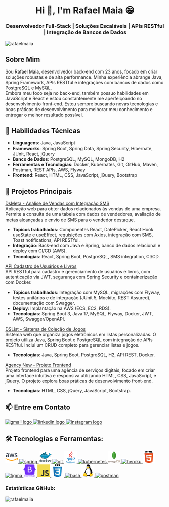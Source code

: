 <h1 align="center">Hi 👋, I'm Rafael Maia 😁</h1>
<h3 align="center">Desenvolvedor Full-Stack | Soluções Escaláveis | APIs RESTful | Integração de Bancos de Dados</h3>

<p align="left"> 
  <img src="https://komarev.com/ghpvc/?username=rafaelmaiia&label=Profile%20views&color=0e75b6&style=flat" alt="rafaelmaiia" /> 
</p>

<h2>Sobre Mim</h2>

<p align="left">
  Sou Rafael Maia, desenvolvedor back-end com 23 anos, focado em criar soluções robustas e de alta performance. Minha experiência abrange Java, Spring Framework, APIs RESTful e integrações com bancos de dados como PostgreSQL e MySQL. <br/>
  Embora meu foco seja no back-end, também possuo habilidades em JavaScript e React e estou constantemente me aperfeiçoando no desenvolvimento front-end. Estou sempre buscando novas tecnologias e boas práticas de desenvolvimento para melhorar meu conhecimento e entregar o melhor resultado possível.
</p>

<h2>🚀 Habilidades Técnicas</h2>

- **Linguagens**: Java, JavaScript
- **Frameworks**: Spring Boot, Spring Data, Spring Security, Hibernate, JUnit, React, jQuery
- **Banco de Dados**: PostgreSQL, MySQL, MongoDB, H2
- **Ferramentas e Tecnologias**: Docker, Kubernates, Git, GitHub, Maven, Postman, REST APIs, AWS, Flyway
- **Frontend**: React, HTML, CSS, JavaScript, jQuery, Bootstrap

<h2>💼 Projetos Principais</h2>

[DsMeta - Análise de Vendas com Integração SMS](https://github.com/rafaelmaiia/dsmeta) <br/>
Aplicação web para obter dados relacionados às vendas de uma empresa. Permite a consulta de uma tabela com dados de vendedores, avaliação de metas alcançadas e envio de SMS para o vendedor destaque.

- **Tópicos trabalhados**: Componentes React, DatePicker, React Hook useState e useEffect, requisições com Axios, integração com SMS, Toast notifications, API RESTful.
- **Integração**: Back-end com Java e Spring, banco de dados relacional e deploy com CI/CD (AWS).
- **Tecnologias**: React, Spring Boot, PostgreSQL, SMS integration, CI/CD.

[API Cadastro de Usuários e Livros](https://github.com/rafaelmaiia/rest-with-springboot-erudio)<br/>
API RESTful para cadastro e gerenciamento de usuários e livros, com autenticação via JWT, segurança com Spring Security e containerização com Docker.

- **Tópicos trabalhados**: Integração com MySQL, migrações com Flyway, testes unitários e de integração (JUnit 5, Mockito, REST Assured), documentação com Swagger.
- **Deploy**: Implantação na AWS (ECS, EC2, RDS).
- **Tecnologias**: Spring Boot 3, Java 17, MySQL, Flyway, Docker, JWT, AWS, Swagger/OpenAPI.

[DSList - Sistema de Coleção de Jogos](https://github.com/rafaelmaiia/dslist)<br/>
Sistema web que organiza jogos eletrônicos em listas personalizadas. O projeto utiliza Java, Spring Boot e PostgreSQL com integração de APIs RESTful. Inclui um CRUD completo para gerenciar listas e jogos.

- **Tecnologias**: Java, Spring Boot, PostgreSQL, H2, API REST, Docker.

[Agency New - Projeto Frontend](https://github.com/rafaelmaiia/agency-new)<br/>
Projeto frontend para uma agência de serviços digitais, focado em criar uma interface intuitiva e responsiva utilizando HTML, CSS, JavaScript, e jQuery. O projeto explora boas práticas de desenvolvimento front-end.

- **Tecnologias**: HTML, CSS, jQuery, JavaScript, Bootstrap.

<h2>📫 Entre em Contato</h2

<div align="left">
  <a href="mailto:rafaelmaia.developer@gmail.com" target="blank">
    <img src="https://img.shields.io/static/v1?message=Gmail&logo=gmail&label=&color=D14836&logoColor=white&labelColor=&style=for-the-badge" height="35" alt="gmail logo"/>
  </a>
  <a href="https://linkedin.com/in/rafaelmaiia" target="blank">
    <img src="https://img.shields.io/static/v1?message=LinkedIn&logo=linkedin&label=&color=0077B5&logoColor=white&labelColor=&style=for-the-badge" height="35" alt="linkedin logo"/>
  </a>
  <a href="https://instagram.com/_rafaelmaiia/" target="blank">
    <img src="https://img.shields.io/static/v1?message=Instagram&logo=instagram&label=&color=E4405F&logoColor=white&labelColor=&style=for-the-badge" height="35" alt="instagram logo"/>
  </a>
</div>

<h2 align="left">🛠 Tecnologias e Ferramentas:</h2>

<p align="left"> 
  <a href="https://aws.amazon.com" target="_blank" rel="noreferrer">
    <img src="https://raw.githubusercontent.com/devicons/devicon/master/icons/amazonwebservices/amazonwebservices-original-wordmark.svg" alt="aws" width="40" height="40"/> 
  </a> 
  <a href="https://spring.io/" target="_blank" rel="noreferrer"> 
    <img src="https://www.vectorlogo.zone/logos/springio/springio-icon.svg" alt="spring" width="40" height="40"/> 
  </a> 
  <a href="https://www.docker.com/" target="_blank" rel="noreferrer">
    <img src="https://raw.githubusercontent.com/devicons/devicon/master/icons/docker/docker-original-wordmark.svg" alt="docker" width="40" height="40"/> 
  </a> 
  <a href="https://git-scm.com/" target="_blank" rel="noreferrer">
    <img src="https://www.vectorlogo.zone/logos/git-scm/git-scm-icon.svg" alt="git" width="40" height="40"/> 
  </a> 
  </a>
  <a href="https://www.java.com" target="_blank" rel="noreferrer">
    <img src="https://raw.githubusercontent.com/devicons/devicon/master/icons/java/java-original.svg" alt="java" width="40" height="40"/> 
  </a> 
  <a href="https://kubernetes.io" target="_blank" rel="noreferrer">
    <img src="https://www.vectorlogo.zone/logos/kubernetes/kubernetes-icon.svg" alt="kubernetes" width="40" height="40"/> 
  </a> 
  <a href="https://www.mongodb.com/" target="_blank" rel="noreferrer">
    <img src="https://raw.githubusercontent.com/devicons/devicon/master/icons/mongodb/mongodb-original-wordmark.svg" alt="mongodb" width="40" height="40"/> 
  </a>
  <a href="https://heroku.com" target="_blank" rel="noreferrer">
    <img src="https://www.vectorlogo.zone/logos/heroku/heroku-icon.svg" alt="heroku" width="40" height="40"/> 
  </a> 
  <a href="https://www.w3.org/html/" target="_blank" rel="noreferrer">
    <img src="https://raw.githubusercontent.com/devicons/devicon/master/icons/html5/html5-original-wordmark.svg" alt="html5" width="40" height="40"/> 
  </a>
  <a href="https://www.figma.com/" target="_blank" rel="noreferrer">
    <img src="https://www.vectorlogo.zone/logos/figma/figma-icon.svg" alt="figma" width="40" height="40"/> 
  </a> 
  <a href="https://getbootstrap.com" target="_blank" rel="noreferrer">
    <img src="https://raw.githubusercontent.com/devicons/devicon/master/icons/bootstrap/bootstrap-plain-wordmark.svg" alt="bootstrap" width="40" height="40"/> 
  </a> 
  <a href="https://developer.mozilla.org/en-US/docs/Web/JavaScript" target="_blank" rel="noreferrer">
    <img src="https://raw.githubusercontent.com/devicons/devicon/master/icons/javascript/javascript-original.svg" alt="javascript" width="40" height="40"/> 
  </a> 
  <a href="https://www.w3schools.com/css/" target="_blank" rel="noreferrer">
    <img src="https://raw.githubusercontent.com/devicons/devicon/master/icons/css3/css3-original-wordmark.svg" alt="css3" width="40" height="40"/> 
  <a href="https://www.gnu.org/software/bash/" target="_blank" rel="noreferrer">
    <img src="https://www.vectorlogo.zone/logos/gnu_bash/gnu_bash-icon.svg" alt="bash" width="40" height="40"/> 
  </a> 
  <a href="https://www.linux.org/" target="_blank" rel="noreferrer"> 
    <img src="https://raw.githubusercontent.com/devicons/devicon/master/icons/linux/linux-original.svg" alt="linux" width="40" height="40"/> 
  </a> 
  <a href="https://postman.com" target="_blank" rel="noreferrer"> 
    <img src="https://www.vectorlogo.zone/logos/getpostman/getpostman-icon.svg" alt="postman" width="40" height="40"/> 
  </a> 
</p>

<h3 align="left">Estatísticas GitHub:</h3>
<div align="left">
  
  <img height="200" src="https://github-readme-stats.vercel.app/api/top-langs?username=rafaelmaiia&show_icons=true&locale=en&layout=compact&theme=dark" alt="rafaelmaiia" />
</div>
